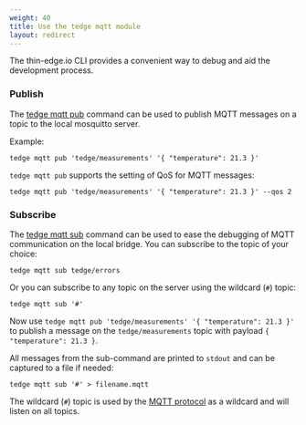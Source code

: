 ```yaml
---
weight: 40
title: Use the tedge mqtt module
layout: redirect
---
```


The thin-edge.io CLI provides a convenient way to debug and aid the development process.

### Publish

The [tedge mqtt pub](/thin-edge/thin-edge-developer-tools/cli/#the-tedge-mqtt-command) command can be used to publish MQTT messages on a topic to the local mosquitto server.

Example:

```shell
tedge mqtt pub 'tedge/measurements' '{ "temperature": 21.3 }'
```

`tedge mqtt pub` supports the setting of QoS for MQTT messages:

```shell
tedge mqtt pub 'tedge/measurements' '{ "temperature": 21.3 }' --qos 2
```

### Subscribe

The [tedge mqtt sub](/thin-edge/thin-edge-developer-tools/cli/#the-tedge-mqtt-command) command can be used to ease the debugging of MQTT communication on the local bridge.
You can subscribe to the topic of your choice:

```shell
tedge mqtt sub tedge/errors
```

Or you can subscribe to any topic on the server using the wildcard (`#`) topic:

```shell
tedge mqtt sub '#'
```

Now use `tedge mqtt pub 'tedge/measurements' '{ "temperature": 21.3 }'` to publish a message on the `tedge/measurements` topic with payload `{ "temperature": 21.3 }`.

All messages from the sub-command are printed to `stdout` and can be captured to a file if needed:

```shell
tedge mqtt sub '#' > filename.mqtt
```

The wildcard (`#`) topic is used by the [MQTT protocol](https://docs.oasis-open.org/mqtt/mqtt/v5.0/os/mqtt-v5.0-os.html#_Toc3901242) as a wildcard and will listen on all topics.
